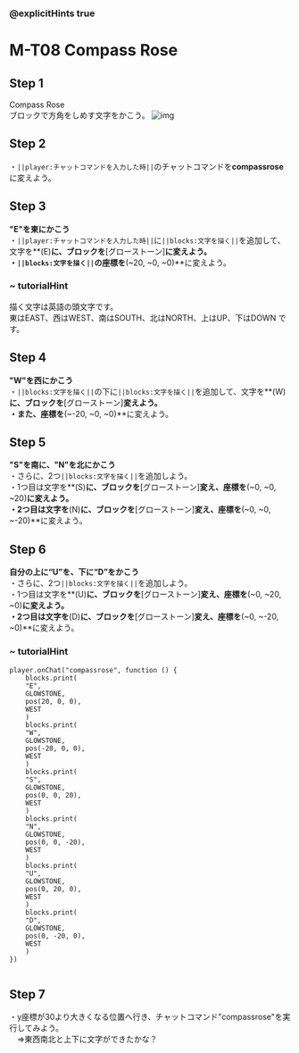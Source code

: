 ### @explicitHints true

# M-T08 Compass Rose

## Step 1
Compass Rose  
ブロックで方角をしめす文字をかこう。
![img](https://teck89.xsrv.jp/MEE_tutorial/img/M-T08.jpg)


## Step 2
・``||player:チャットコマンドを入力した時||``のチャットコマンドを**compassrose**に変えよう。  

## Step 3
**"E"を東にかこう**  
・``||player:チャットコマンドを入力した時||``に``||blocks:文字を描く||``を追加して、文字を**(E)**に、ブロックを**[グローストーン]**に変えよう。  
・``||blocks:文字を描く||``の座標を**(~20, ~0, ~0)**に変えよう。

### ~ tutorialHint

描く文字は英語の頭文字です。  
 東はEAST、西はWEST、南はSOUTH、北はNORTH、上はUP、下はDOWN です。

## Step 4
**"W"を西にかこう**  
・``||blocks:文字を描く||``の下に``||blocks:文字を描く||``を追加して、文字を**(W)**に、ブロックを**[グローストーン]**変えよう。  
・また、座標を**(~-20, ~0, ~0)**に変えよう。  

## Step 5
**"S"を南に、"N"を北にかこう**  
・さらに、2つ``||blocks:文字を描く||``を追加しよう。  
・1つ目は文字を**(S)**に、ブロックを**[グローストーン]**変え、座標を**(~0, ~0, ~20)**に変えよう。  
・2つ目は文字を**(N)**に、ブロックを**[グローストーン]**変え、座標を**(~0, ~0, ~-20)**に変えよう。

## Step 6
**自分の上に“U”を、下に“D”をかこう**  
・さらに、2つ``||blocks:文字を描く||``を追加しよう。  
・1つ目は文字を**(U)**に、ブロックを**[グローストーン]**変え、座標を**(~0, ~20, ~0)**に変えよう。  
・2つ目は文字を**(D)**に、ブロックを**[グローストーン]**変え、座標を**(~0, ~-20, ~0)**に変えよう。

### ~ tutorialHint

```blocks
player.onChat("compassrose", function () {
    blocks.print(
    "E",
    GLOWSTONE,
    pos(20, 0, 0),
    WEST
    )
    blocks.print(
    "W",
    GLOWSTONE,
    pos(-20, 0, 0),
    WEST
    )
    blocks.print(
    "S",
    GLOWSTONE,
    pos(0, 0, 20),
    WEST
    )
    blocks.print(
    "N",
    GLOWSTONE,
    pos(0, 0, -20),
    WEST
    )
    blocks.print(
    "U",
    GLOWSTONE,
    pos(0, 20, 0),
    WEST
    )
    blocks.print(
    "D",
    GLOWSTONE,
    pos(0, -20, 0),
    WEST
    )
})


```


## Step 7
・y座標が30より大きくなる位置へ行き、チャットコマンド"compassrose"を実行してみよう。  
　⇒東西南北と上下に文字ができたかな？	


